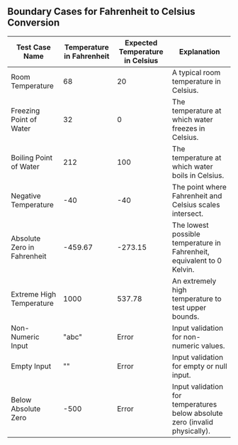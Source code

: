 ## Boundary Cases for Fahrenheit to Celsius Conversion

| Test Case Name                  | Temperature in Fahrenheit | Expected Temperature in Celsius | Explanation                                                                 |
|---------------------------------|---------------------------|----------------------------------|-----------------------------------------------------------------------------|
| Room Temperature                | 68                        | 20                               | A typical room temperature in Celsius.                                     |
| Freezing Point of Water         | 32                        | 0                                | The temperature at which water freezes in Celsius.                         |
| Boiling Point of Water          | 212                       | 100                              | The temperature at which water boils in Celsius.                           |
| Negative Temperature            | -40                       | -40                              | The point where Fahrenheit and Celsius scales intersect.                   |
| Absolute Zero in Fahrenheit     | -459.67                   | -273.15                          | The lowest possible temperature in Fahrenheit, equivalent to 0 Kelvin.     |
| Extreme High Temperature        | 1000                      | 537.78                           | An extremely high temperature to test upper bounds.                        |
| Non-Numeric Input               | "abc"                     | Error                            | Input validation for non-numeric values.                                   |
| Empty Input                     | ""                        | Error                            | Input validation for empty or null input.                                  |
| Below Absolute Zero             | -500                      | Error                            | Input validation for temperatures below absolute zero (invalid physically).|